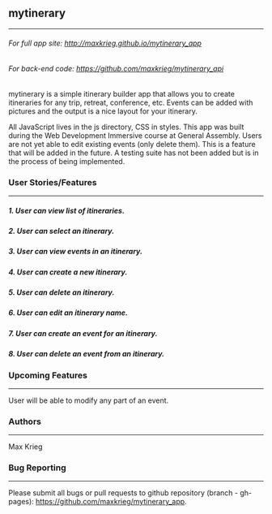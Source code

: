 
## mytinerary
-------------------
###### For full app site: http://maxkrieg.github.io/mytinerary_app
###### For back-end code: https://github.com/maxkrieg/mytinerary_api

mytinerary is a simple itinerary builder app that allows you to create itineraries for any trip, retreat, conference, etc.  Events can be added with pictures and the output is a nice layout for your itinerary.

All JavaScript lives in the js directory, CSS in styles.  This app was built during the Web Development Immersive course at General Assembly.  Users are not yet able to edit existing events (only delete them).  This is a feature that will be added in the future.  A testing suite has not been added but is in the process of being implemented.

### User Stories/Features
---------------
##### 1. User can view list of itineraries.
##### 2. User can select an itinerary.
##### 3. User can view events in an itinerary.
##### 4. User can create a new itinerary.
##### 5. User can delete an itinerary.
##### 6. User can edit an itinerary name.
##### 7. User can create an event for an itinerary.
##### 8. User can delete an event from an itinerary.

### Upcoming Features
---------------
User will be able to modify any part of an event.

### Authors
-----------
Max Krieg

### Bug Reporting
-----------------
Please submit all bugs or pull requests to github repository (branch - gh-pages): https://github.com/maxkrieg/mytinerary_app.

